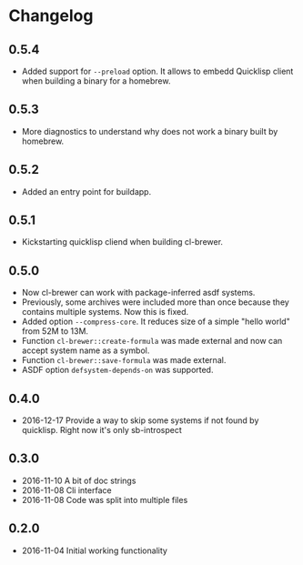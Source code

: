 # Changelog

## 0.5.4

* Added support for ``--preload`` option.
  It allows to embedd Quicklisp client when building a binary for a homebrew.

## 0.5.3

* More diagnostics to understand why does not work a binary built by homebrew.

## 0.5.2

* Added an entry point for buildapp.

## 0.5.1

* Kickstarting quicklisp cliend when building cl-brewer.

## 0.5.0

* Now cl-brewer can work with package-inferred asdf systems.
* Previously, some archives were included more than once because
  they contains multiple systems. Now this is fixed.
* Added option `--compress-core`. It reduces size of a simple
  "hello world" from 52M to 13M.
* Function `cl-brewer::create-formula` was made external and now
  can accept system name as a symbol.
* Function `cl-brewer::save-formula` was made external.
* ASDF option `defsystem-depends-on` was supported.

## 0.4.0

* 2016-12-17 Provide a way to skip some systems if not found by quicklisp. Right now it's only sb-introspect

## 0.3.0

* 2016-11-10 A bit of doc strings
* 2016-11-08 Cli interface
* 2016-11-08 Code was split into multiple files

## 0.2.0

* 2016-11-04 Initial working functionality
